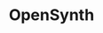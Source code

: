 ---
description: Artwork for the OpenSynth project
title: OpenSynth
level: Sandbox Projects
featured_image: horizontal/color/opensynth-horizontal-color.svg
layout: logos
---